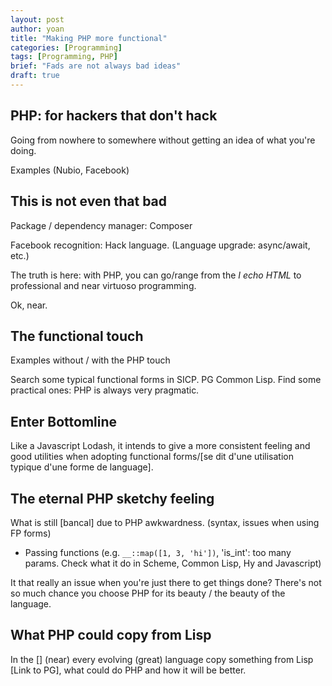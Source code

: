 ```yaml
---
layout: post
author: yoan
title: "Making PHP more functional"
categories: [Programming]
tags: [Programming, PHP]
brief: "Fads are not always bad ideas"
draft: true
---
```


## PHP: for hackers that don't hack

Going from nowhere to somewhere without getting an idea of what you're doing.

Examples (Nubio, Facebook)

## This is not even that bad

Package / dependency manager: Composer

Facebook recognition: Hack language. (Language upgrade: async/await, etc.)

The truth is here: with PHP, you can go/range from the _I echo HTML_ to
professional and near virtuoso programming.

Ok, near.

## The functional touch

Examples without / with the PHP touch

Search some typical functional forms in SICP. PG Common Lisp. Find some practical
ones: PHP is always very pragmatic.

## Enter Bottomline

Like a Javascript Lodash, it intends to give a more consistent feeling and good
utilities when adopting functional forms/[se dit d'une utilisation typique d'une forme de language].

## The eternal PHP sketchy feeling

What is still [bancal] due to PHP awkwardness. (syntax, issues when using FP forms)

* Passing functions (e.g. `__::map([1, 3, 'hi'])`, 'is_int': too many params.
Check what it do in Scheme, Common Lisp, Hy and Javascript)

It that really an issue when you're just there to get things done?
There's not so much chance you choose PHP for its beauty / the beauty of the language.

## What PHP could copy from Lisp

In the [] (near) every evolving (great) language copy something from Lisp [Link to PG],
what could do PHP and how it will be better.
